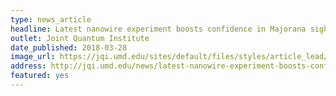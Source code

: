 ```yaml
---
type: news_article
headline: Latest nanowire experiment boosts confidence in Majorana sighting
outlet: Joint Quantum Institute
date_published: 2018-03-28
image_url: https://jqi.umd.edu/sites/default/files/styles/article_lead/public/images/das_sarma_majorana_gallery_0.jpg?itok=DfF1jjQS
address: http://jqi.umd.edu/news/latest-nanowire-experiment-boosts-confidence-majorana-sighting
featured: yes
---
```


